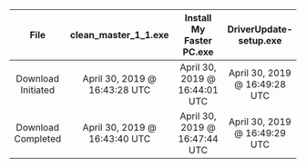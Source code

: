 | File  | clean_master_1_1.exe | Install My Faster PC.exe | DriverUpdate-setup.exe |
| :-: | :-: | :-: | :-: |
| Download Initiated | April 30, 2019 @ 16:43:28 UTC | April 30, 2019 @ 16:44:01 UTC | April 30, 2019 @ 16:49:28 UTC |
| Download Completed | April 30, 2019 @ 16:43:40 UTC | April 30, 2019 @ 16:47:44 UTC | April 30, 2019 @ 16:49:29 UTC |
